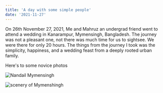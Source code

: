```yaml
---
title: 'A day with some simple people'
date: '2021-11-27'
---
```


On 26th November 27, 2021, Me and Mahruz an undergrad friend went to attend a wedding in Kanarampur, Mymensingh, Bangladesh. The journey was not a pleasant one, not there was much time for us to sightsee. We were there for only 20 hours. The things from the journey I took was the simplicity, happiness, and a wedding feast from a deeply rooted urban family. 

Here's to some novice photos 

![Nandail Mymensingh](https://res.cloudinary.com/traideas/image/upload/v1638011911/IMG_20211126_100428_fnoh6x.jpg)

![scenery of Mymenshingh](https://res.cloudinary.com/traideas/image/upload/v1638011911/IMG_20211126_125225_rxz85c.jpg)